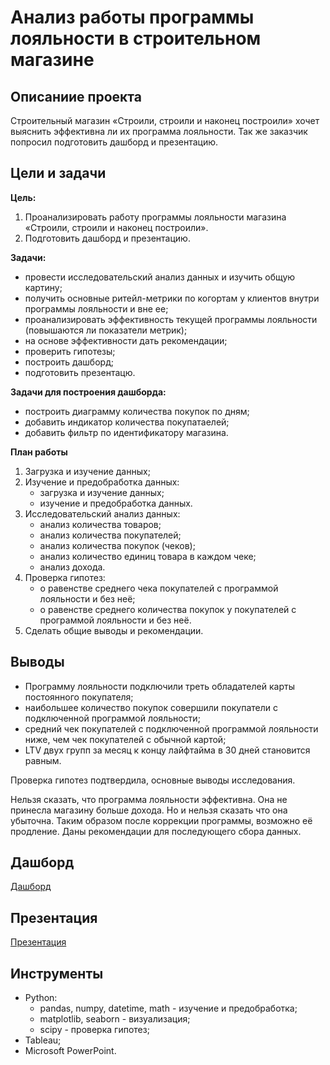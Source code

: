 # Анализ работы программы лояльности в строительном магазине
## Описаниие проекта
Строительный магазин «Строили, строили и наконец построили» хочет выяснить эффективна ли их программа лояльности. Так же заказчик попросил подготовить дашборд и презентацию.


## Цели и задачи
**Цель:** 
1. Проанализировать работу программы лояльности магазина «Строили, строили и наконец построили».
2. Подготовить дашборд и презентацию.


**Задачи:**
* провести исследовательский анализ данных и изучить общую картину;
* получить основные ритейл-метрики по когортам у клиентов внутри программы лояльности и вне ее;
* проанализировать эффективность текущей программы лояльности (повышаются ли показатели метрик);
* на основе эффективности дать рекомендации;
* проверить гипотезы;
* построить дашборд;
* подготовить презентацю.

**Задачи для построения дашборда:**
* построить диаграмму количества покупок по дням;
* добавить индикатор количества покупатаелей;
* добавить фильтр по идентификатору магазина.

**План работы**
1. Загрузка и изучение данных;
2. Изучение и предобработка данных:
    - загрузка и изучение данных;
    - изучение и предобработка данных.   
3. Исследовательский анализ данных:
    - анализ количества товаров;
    - анализ количества покупателей;
    - анализ количества покупок (чеков);
    - анализ количество единиц товара в каждом чеке;
    - анализ дохода.
4. Проверка гипотез:
    - о равенстве среднего чека покупателей с программой лояльности и без неё;
    - о равенстве среднего количества покупок у покупателей с программой лояльности и без неё.
5. Сделать общие выводы и рекомендации.

## Выводы
- Программу лояльности подключили треть обладателей карты постоянного покупателя;
- наибольшее количество покупок совершили покупатели с подключенной программой лояльности;
- средний чек покупателей с подключенной программой лояльности ниже, чем чек покупателей с обычной картой;
- LTV двух групп за месяц к концу лайфтайма в 30 дней становится равным.

Проверка гипотез подтвердила, основные выводы исследования.

Нельзя сказать, что программа лояльности эффективна. Она не принесла магазину больше дохода. Но и нельзя сказать что она убыточна. Таким образом после коррекции программы, возможно её продление. 
Даны рекомендации для последующего сбора данных.

## Дашборд

[Дашборд](https://public.tableau.com/views/Dailypurchases/Dashboard1?:language=en-US&:display_count=n&:origin=viz_share_link)

## Презентация
[Презентация](https://disk.yandex.ru/i/Xhc4jLER2vdfXQ)

## Инструменты
* Python:
    * pandas, numpy, datetime, math - изучение и предобработка;
    * matplotlib, seaborn - визуализация;
    * scipy - проверка гипотез;
* Tableau;
* Microsoft PowerPoint.
